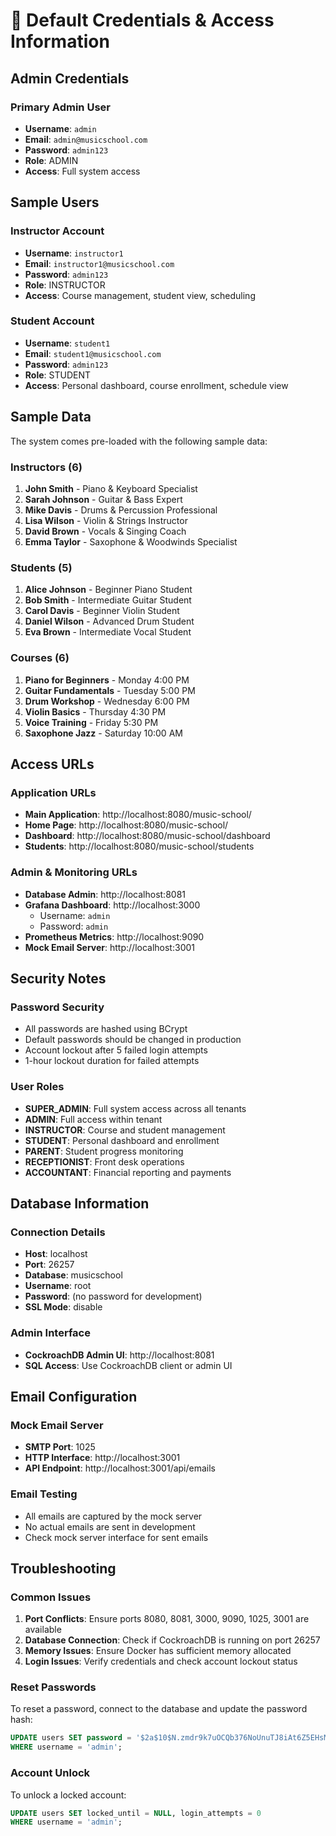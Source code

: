 # 🔐 Default Credentials & Access Information

## Admin Credentials

### Primary Admin User

- **Username**: `admin`
- **Email**: `admin@musicschool.com`
- **Password**: `admin123`
- **Role**: ADMIN
- **Access**: Full system access

## Sample Users

### Instructor Account

- **Username**: `instructor1`
- **Email**: `instructor1@musicschool.com`
- **Password**: `admin123`
- **Role**: INSTRUCTOR
- **Access**: Course management, student view, scheduling

### Student Account

- **Username**: `student1`
- **Email**: `student1@musicschool.com`
- **Password**: `admin123`
- **Role**: STUDENT
- **Access**: Personal dashboard, course enrollment, schedule view

## Sample Data

The system comes pre-loaded with the following sample data:

### Instructors (6)

1. **John Smith** - Piano & Keyboard Specialist
2. **Sarah Johnson** - Guitar & Bass Expert
3. **Mike Davis** - Drums & Percussion Professional
4. **Lisa Wilson** - Violin & Strings Instructor
5. **David Brown** - Vocals & Singing Coach
6. **Emma Taylor** - Saxophone & Woodwinds Specialist

### Students (5)

1. **Alice Johnson** - Beginner Piano Student
2. **Bob Smith** - Intermediate Guitar Student
3. **Carol Davis** - Beginner Violin Student
4. **Daniel Wilson** - Advanced Drum Student
5. **Eva Brown** - Intermediate Vocal Student

### Courses (6)

1. **Piano for Beginners** - Monday 4:00 PM
2. **Guitar Fundamentals** - Tuesday 5:00 PM
3. **Drum Workshop** - Wednesday 6:00 PM
4. **Violin Basics** - Thursday 4:30 PM
5. **Voice Training** - Friday 5:30 PM
6. **Saxophone Jazz** - Saturday 10:00 AM

## Access URLs

### Application URLs

- **Main Application**: http://localhost:8080/music-school/
- **Home Page**: http://localhost:8080/music-school/
- **Dashboard**: http://localhost:8080/music-school/dashboard
- **Students**: http://localhost:8080/music-school/students

### Admin & Monitoring URLs

- **Database Admin**: http://localhost:8081
- **Grafana Dashboard**: http://localhost:3000
    - Username: `admin`
    - Password: `admin`
- **Prometheus Metrics**: http://localhost:9090
- **Mock Email Server**: http://localhost:3001

## Security Notes

### Password Security

- All passwords are hashed using BCrypt
- Default passwords should be changed in production
- Account lockout after 5 failed login attempts
- 1-hour lockout duration for failed attempts

### User Roles

- **SUPER_ADMIN**: Full system access across all tenants
- **ADMIN**: Full access within tenant
- **INSTRUCTOR**: Course and student management
- **STUDENT**: Personal dashboard and enrollment
- **PARENT**: Student progress monitoring
- **RECEPTIONIST**: Front desk operations
- **ACCOUNTANT**: Financial reporting and payments

## Database Information

### Connection Details

- **Host**: localhost
- **Port**: 26257
- **Database**: musicschool
- **Username**: root
- **Password**: (no password for development)
- **SSL Mode**: disable

### Admin Interface

- **CockroachDB Admin UI**: http://localhost:8081
- **SQL Access**: Use CockroachDB client or admin UI

## Email Configuration

### Mock Email Server

- **SMTP Port**: 1025
- **HTTP Interface**: http://localhost:3001
- **API Endpoint**: http://localhost:3001/api/emails

### Email Testing

- All emails are captured by the mock server
- No actual emails are sent in development
- Check mock server interface for sent emails

## Troubleshooting

### Common Issues

1. **Port Conflicts**: Ensure ports 8080, 8081, 3000, 9090, 1025, 3001 are available
2. **Database Connection**: Check if CockroachDB is running on port 26257
3. **Memory Issues**: Ensure Docker has sufficient memory allocated
4. **Login Issues**: Verify credentials and check account lockout status

### Reset Passwords

To reset a password, connect to the database and update the password hash:

```sql
UPDATE users SET password = '$2a$10$N.zmdr9k7uOCQb376NoUnuTJ8iAt6Z5EHsM8lE9lBOsl7iKTVEFDi' 
WHERE username = 'admin';
```

### Account Unlock

To unlock a locked account:

```sql
UPDATE users SET locked_until = NULL, login_attempts = 0 
WHERE username = 'admin';
```
